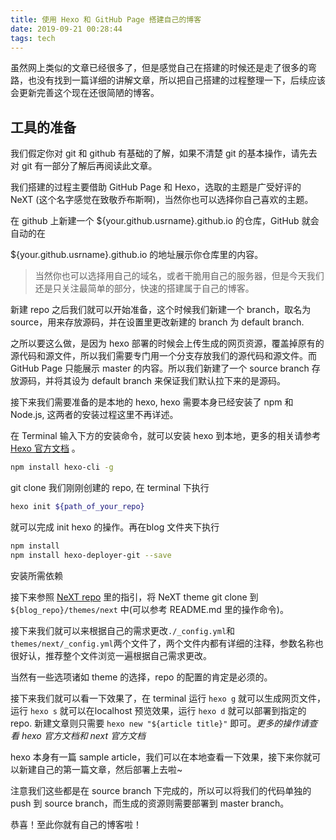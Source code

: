 ```yaml
---
title: 使用 Hexo 和 GitHub Page 搭建自己的博客
date: 2019-09-21 00:28:44
tags: tech
---
```


虽然网上类似的文章已经很多了，但是感觉自己在搭建的时候还是走了很多的弯路，也没有找到一篇详细的讲解文章，所以把自己搭建的过程整理一下，后续应该会更新完善这个现在还很简陋的博客。

## 工具的准备

我们假定你对 git 和 github 有基础的了解，如果不清楚 git 的基本操作，请先去对 git 有一部分了解后再阅读此文章。

我们搭建的过程主要借助 GitHub Page 和 Hexo，选取的主题是广受好评的 NeXT (这个名字感觉在致敬乔布斯啊)，当然你也可以选择你自己喜欢的主题。

在 github 上新建一个  ${your.github.usrname}.github.io 的仓库，GitHub 就会自动的在 

  ${your.github.usrname}.github.io 的地址展示你仓库里的内容。

> 当然你也可以选择用自己的域名，或者干脆用自己的服务器，但是今天我们还是只关注最简单的部分，快速的搭建属于自己的博客。

新建 repo 之后我们就可以开始准备，这个时候我们新建一个 branch，取名为 source，用来存放源码，并在设置里更改新建的 branch 为 default branch.

之所以要这么做，是因为 hexo 部署的时候会上传生成的网页资源，覆盖掉原有的源代码和源文件，所以我们需要专门用一个分支存放我们的源代码和源文件。而 GitHub Page 只能展示 master 的内容。所以我们新建了一个 source branch 存放源码，并将其设为 default branch 来保证我们默认拉下来的是源码。

接下来我们需要准备的是本地的 hexo, hexo 需要本身已经安装了 npm 和 Node.js, 这两者的安装过程这里不再详述。

在 Terminal 输入下方的安装命令，就可以安装 hexo 到本地，更多的相关请参考[Hexo 官方文档](https://hexo.io/zh-cn/docs/) 。

```bash
npm install hexo-cli -g
```

git clone 我们刚刚创建的 repo, 在 terminal 下执行

```bash
hexo init ${path_of_your_repo}
```

就可以完成 init hexo 的操作。再在blog 文件夹下执行

```bash
npm install
npm install hexo-deployer-git --save
```

安装所需依赖

接下来参照 [NeXT repo](https://github.com/theme-next/hexo-theme-next) 里的指引，将 NeXT theme git clone 到 `${blog_repo}/themes/next` 中(可以参考 README.md 里的操作命令)。

接下来我们就可以来根据自己的需求更改`./_config.yml`和 `themes/next/_config.yml`两个文件了，两个文件内都有详细的注释，参数名称也很好认，推荐整个文件浏览一遍根据自己需求更改。

当然有一些选项诸如 theme 的选择，repo 的配置的肯定是必须的。

接下来我们就可以看一下效果了，在 terminal 运行 `hexo g` 就可以生成网页文件，运行 `hexo s` 就可以在localhost 预览效果，运行 `hexo d` 就可以部署到指定的 repo. 新建文章则只需要 `hexo new "${article title}"`  即可。*更多的操作请查看 hexo 官方文档和 next 官方文档*

hexo 本身有一篇 sample article，我们可以在本地查看一下效果，接下来你就可以新建自己的第一篇文章，然后部署上去啦~

注意我们这些都是在 source branch 下完成的，所以可以将我们的代码单独的 push 到 source branch，而生成的资源则需要部署到 master branch。

恭喜！至此你就有自己的博客啦！